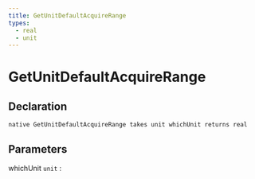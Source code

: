 ```yaml
---
title: GetUnitDefaultAcquireRange
types:
  - real
  - unit
---
```


# GetUnitDefaultAcquireRange

## Declaration

```jass
native GetUnitDefaultAcquireRange takes unit whichUnit returns real
```

## Parameters
whichUnit `unit`
: 
